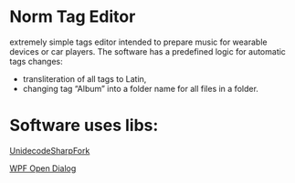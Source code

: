 # Norm Tag Editor
extremely simple tags editor intended to prepare music for wearable devices or car players.
The software has a predefined logic for automatic tags changes:
- transliteration of all tags to Latin,
- changing tag “Album” into a folder name for all files in a folder.

# Software uses libs:
[UnidecodeSharpFork](https://bitbucket.org/DimaStefantsov/unidecodesharpfork)

[WPF Open Dialog](https://archive.codeplex.com/?p=opendialog)